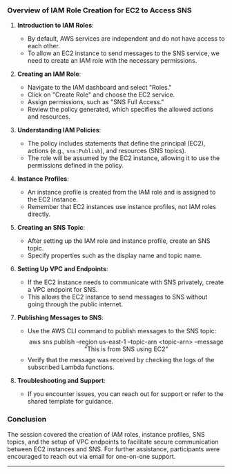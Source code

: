 ### Overview of IAM Role Creation for EC2 to Access SNS

1. **Introduction to IAM Roles**:
   - By default, AWS services are independent and do not have access to each other.
   - To allow an EC2 instance to send messages to the SNS service, we need to create an IAM role with the necessary permissions.

2. **Creating an IAM Role**:
   - Navigate to the IAM dashboard and select "Roles."
   - Click on "Create Role" and choose the EC2 service.
   - Assign permissions, such as "SNS Full Access."
   - Review the policy generated, which specifies the allowed actions and resources.

3. **Understanding IAM Policies**:
   - The policy includes statements that define the principal (EC2), actions (e.g., `sns:Publish`), and resources (SNS topics).
   - The role will be assumed by the EC2 instance, allowing it to use the permissions defined in the policy.

4. **Instance Profiles**:
   - An instance profile is created from the IAM role and is assigned to the EC2 instance.
   - Remember that EC2 instances use instance profiles, not IAM roles directly.

5. **Creating an SNS Topic**:
   - After setting up the IAM role and instance profile, create an SNS topic.
   - Specify properties such as the display name and topic name.

6. **Setting Up VPC and Endpoints**:
   - If the EC2 instance needs to communicate with SNS privately, create a VPC endpoint for SNS.
   - This allows the EC2 instance to send messages to SNS without going through the public internet.

7. **Publishing Messages to SNS**:
   - Use the AWS CLI command to publish messages to the SNS topic:
     $$
     \text{aws sns publish --region us-east-1 --topic-arn <topic-arn> --message "This is from SNS using EC2"}
     $$
   - Verify that the message was received by checking the logs of the subscribed Lambda functions.

8. **Troubleshooting and Support**:
   - If you encounter issues, you can reach out for support or refer to the shared template for guidance.

### Conclusion
The session covered the creation of IAM roles, instance profiles, SNS topics, and the setup of VPC endpoints to facilitate secure communication between EC2 instances and SNS. For further assistance, participants were encouraged to reach out via email for one-on-one support.

---
